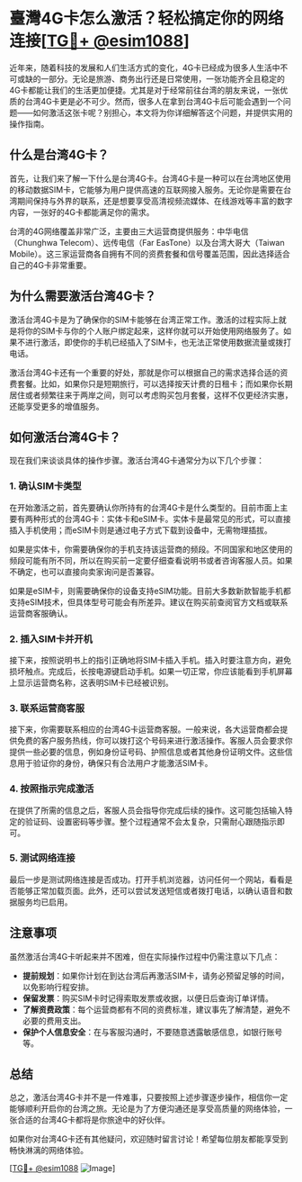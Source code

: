 # 臺灣4G卡怎么激活？轻松搞定你的网络连接[[TG💪+ @esim1088](https://t.me/s/esim1088)]

近年来，随着科技的发展和人们生活方式的变化，4G卡已经成为很多人生活中不可或缺的一部分。无论是旅游、商务出行还是日常使用，一张功能齐全且稳定的4G卡都能让我们的生活更加便捷。尤其是对于经常前往台湾的朋友来说，一张优质的台湾4G卡更是必不可少。然而，很多人在拿到台湾4G卡后可能会遇到一个问题——如何激活这张卡呢？别担心，本文将为你详细解答这个问题，并提供实用的操作指南。

## 什么是台湾4G卡？

首先，让我们来了解一下什么是台湾4G卡。台湾4G卡是一种可以在台湾地区使用的移动数据SIM卡，它能够为用户提供高速的互联网接入服务。无论你是需要在台湾期间保持与外界的联系，还是想要享受高清视频流媒体、在线游戏等丰富的数字内容，一张好的4G卡都能满足你的需求。

台湾的4G网络覆盖非常广泛，主要由三大运营商提供服务：中华电信（Chunghwa Telecom）、远传电信（Far EasTone）以及台湾大哥大（Taiwan Mobile）。这三家运营商各自拥有不同的资费套餐和信号覆盖范围，因此选择适合自己的4G卡非常重要。

## 为什么需要激活台湾4G卡？

激活台湾4G卡是为了确保你的SIM卡能够在台湾正常工作。激活的过程实际上就是将你的SIM卡与你的个人账户绑定起来，这样你就可以开始使用网络服务了。如果不进行激活，即使你的手机已经插入了SIM卡，也无法正常使用数据流量或拨打电话。

激活台湾4G卡还有一个重要的好处，那就是你可以根据自己的需求选择合适的资费套餐。比如，如果你只是短期旅行，可以选择按天计费的日租卡；而如果你长期居住或者频繁往来于两岸之间，则可以考虑购买包月套餐，这样不仅更经济实惠，还能享受更多的增值服务。

## 如何激活台湾4G卡？

现在我们来谈谈具体的操作步骤。激活台湾4G卡通常分为以下几个步骤：

### 1. 确认SIM卡类型

在开始激活之前，首先要确认你所持有的台湾4G卡是什么类型的。目前市面上主要有两种形式的台湾4G卡：实体卡和eSIM卡。实体卡是最常见的形式，可以直接插入手机使用；而eSIM卡则是通过电子方式下载到设备中，无需物理插拔。

如果是实体卡，你需要确保你的手机支持该运营商的频段。不同国家和地区使用的频段可能有所不同，所以在购买前一定要仔细查看说明书或者咨询客服人员。如果不确定，也可以直接向卖家询问是否兼容。

如果是eSIM卡，则需要确保你的设备支持eSIM功能。目前大多数新款智能手机都支持eSIM技术，但具体型号可能会有所差异。建议在购买前查阅官方文档或联系运营商客服确认。

### 2. 插入SIM卡并开机

接下来，按照说明书上的指引正确地将SIM卡插入手机。插入时要注意方向，避免损坏触点。完成后，长按电源键启动手机。如果一切正常，你应该能看到手机屏幕上显示运营商名称，这表明SIM卡已经被识别。

### 3. 联系运营商客服

接下来，你需要联系相应的台湾4G卡运营商客服。一般来说，各大运营商都会提供免费的客户服务热线，你可以拨打这个号码来进行激活操作。客服人员会要求你提供一些必要的信息，例如身份证号码、护照信息或者其他身份证明文件。这些信息用于验证你的身份，确保只有合法用户才能激活SIM卡。

### 4. 按照指示完成激活

在提供了所需的信息之后，客服人员会指导你完成后续的操作。这可能包括输入特定的验证码、设置密码等步骤。整个过程通常不会太复杂，只需耐心跟随指示即可。

### 5. 测试网络连接

最后一步是测试网络连接是否成功。打开手机浏览器，访问任何一个网站，看看是否能够正常加载页面。此外，还可以尝试发送短信或者拨打电话，以确认语音和数据服务均已启用。

## 注意事项

虽然激活台湾4G卡听起来并不困难，但在实际操作过程中仍需注意以下几点：

- **提前规划**：如果你计划在到达台湾后再激活SIM卡，请务必预留足够的时间，以免影响行程安排。
- **保留发票**：购买SIM卡时记得索取发票或收据，以便日后查询订单详情。
- **了解资费政策**：每个运营商都有不同的资费标准，建议事先了解清楚，避免不必要的费用支出。
- **保护个人信息安全**：在与客服沟通时，不要随意透露敏感信息，如银行账号等。

## 总结

总之，激活台湾4G卡并不是一件难事，只要按照上述步骤逐步操作，相信你一定能够顺利开启你的台湾之旅。无论是为了方便沟通还是享受高质量的网络体验，一张合适的台湾4G卡都将是你旅途中的好伙伴。

如果你对台湾4G卡还有其他疑问，欢迎随时留言讨论！希望每位朋友都能享受到畅快淋漓的网络体验。

[[TG💪+ @esim1088](https://t.me/s/esim1088) ![Image](https://i.postimg.cc/4NQfJmqS/Snipaste-2025-05-13-00-14-12.png)]